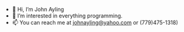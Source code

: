 - 👋 Hi, I’m John Ayling
- 👀 I’m interested in everything programming.
- 📫 You can reach me at johnayling@yahoo.com or (779)475-1318)

<!---
JohnAyling1979/JohnAyling1979 is a ✨ special ✨ repository because its `README.md` (this file) appears on your GitHub profile.
You can click the Preview link to take a look at your changes.
--->
